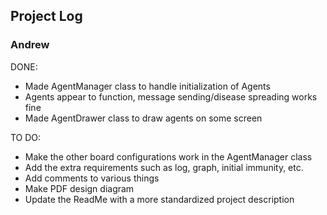 ## Project Log 

### Andrew 
DONE:

- Made AgentManager class to handle initialization of Agents
- Agents appear to function, message sending/disease spreading works fine
- Made AgentDrawer class to draw agents on some screen

TO DO: 

- Make the other board configurations work in the AgentManager class
- Add the extra requirements such as log, graph, initial immunity, etc. 
- Add comments to various things 
- Make PDF design diagram 
- Update the ReadMe with a more standardized project description

